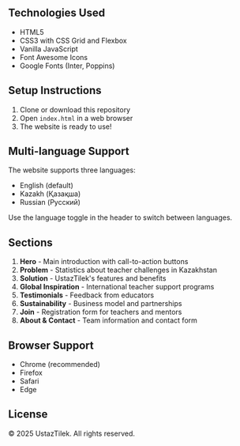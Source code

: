
## Technologies Used

- HTML5
- CSS3 with CSS Grid and Flexbox
- Vanilla JavaScript
- Font Awesome Icons
- Google Fonts (Inter, Poppins)

## Setup Instructions

1. Clone or download this repository
2. Open `index.html` in a web browser
3. The website is ready to use!

## Multi-language Support

The website supports three languages:
- English (default)
- Kazakh (Қазақша)
- Russian (Русский)

Use the language toggle in the header to switch between languages.

## Sections

1. **Hero** - Main introduction with call-to-action buttons
2. **Problem** - Statistics about teacher challenges in Kazakhstan
3. **Solution** - UstazTilek's features and benefits
4. **Global Inspiration** - International teacher support programs
5. **Testimonials** - Feedback from educators
6. **Sustainability** - Business model and partnerships
7. **Join** - Registration form for teachers and mentors
8. **About & Contact** - Team information and contact form

## Browser Support

- Chrome (recommended)
- Firefox
- Safari
- Edge

## License

© 2025 UstazTilek. All rights reserved.
